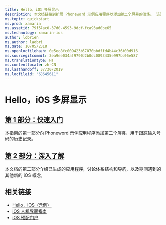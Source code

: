 ```yaml
---
title: Hello，iOS 多屏显示
description: 本文档链接到扩展 Phoneword 示例应用程序以添加第二个屏幕的演练。 该演练介绍了模型-视图-控制器设计模式、iOS 导航和其他核心 iOS 开发概念。
ms.topic: quickstart
ms.prod: xamarin
ms.assetid: 79f57ac0-37d0-4593-9dcf-fca93ad0be65
ms.technology: xamarin-ios
author: lobrien
ms.author: laobri
ms.date: 10/05/2018
ms.openlocfilehash: 0e5ec8fc009423b67070bbdffd4b44c36f00d916
ms.sourcegitcommit: 3ea9ee034af9790d2b0dc0893435e997bd06e587
ms.translationtype: HT
ms.contentlocale: zh-CN
ms.lasthandoff: 07/30/2019
ms.locfileid: "68645611"
---
```

# <a name="hello-ios-multiscreen"></a>Hello，iOS 多屏显示

## <a name="part-1-quickstartiosget-startedhello-ios-multiscreenhello-ios-multiscreen-quickstartmd"></a>[第 1 部分：快速入门](~/ios/get-started/hello-ios-multiscreen/hello-ios-multiscreen-quickstart.md)

本指南的第一部分向 Phoneword 示例应用程序添加第二个屏幕，用于跟踪输入号码的历史记录。

## <a name="part-2-deep-diveiosget-startedhello-ios-multiscreenhello-ios-multiscreen-deepdivemd"></a>[第 2 部分：深入了解](~/ios/get-started/hello-ios-multiscreen/hello-ios-multiscreen-deepdive.md)

本文档的第二部分介绍已生成的应用程序，讨论体系结构和导航，以及期间遇到的其他新的 iOS 概念。

## <a name="related-links"></a>相关链接

- [Hello，iOS（示例）](https://docs.microsoft.com/samples/xamarin/ios-samples/hello-ios)
- [iOS 人机界面指南](https://developer.apple.com/library/ios/#documentation/UserExperience/Conceptual/MobileHIG/Introduction/Introduction.html)
- [iOS 预配门户](https://developer.apple.com/ios/manage/overview/index.action)
